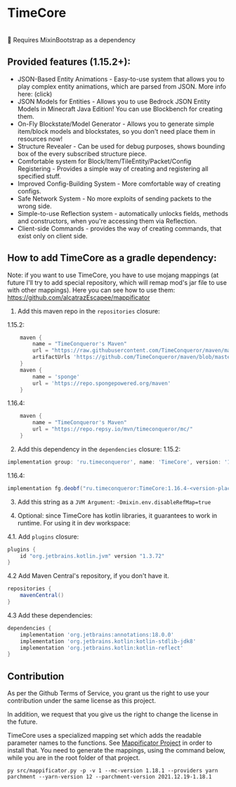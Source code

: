 # TimeCore

<br>
&#x1F534; <span>Requires MixinBootstrap as a dependency</span>

## Provided features (1.15.2+):
* JSON-Based Entity Animations - Easy-to-use system that allows you to play complex entity animations, which are parsed from JSON. More info here: (click)
* JSON Models for Entities - Allows you to use Bedrock JSON Entity Models in Minecraft Java Edition! You can use Blockbench for creating them.
* On-Fly Blockstate/Model Generator - Allows you to generate simple item/block models and blockstates, so you don't need place them in resources now!
* Structure Revealer - Can be used for debug purposes, shows bounding box of the every subscribed structure piece.
* Comfortable system for Block/Item/TileEntity/Packet/Config Registering - Provides a simple way of creating and registering all specified stuff.
* Improved Config-Building System - More comfortable way of creating configs.
* Safe Network System - No more exploits of sending packets to the wrong side.
* Simple-to-use Reflection system - automatically unlocks fields, methods and constructors, when you're accessing them via Reflection.
* Client-side Commands - provides the way of creating commands, that exist only on client side.

## How to add TimeCore as a gradle dependency:
Note: if you want to use TimeCore, you have to use mojang mappings (at future I'll try to add special repository, which
will remap mod's jar file to use with other mappings). Here you can see how to use
them: https://github.com/alcatrazEscapee/mappificator
1. Add this maven repo in the `repositories` closure:

1.15.2:
```groovy
    maven {
        name = "TimeConqueror's Maven"
        url = "https://raw.githubusercontent.com/TimeConqueror/maven/master"
        artifactUrls 'https://github.com/TimeConqueror/maven/blob/master/' //fallback url
    }
    maven {
        name = 'sponge'
        url = 'https://repo.spongepowered.org/maven'
    }
```

1.16.4:
```groovy
    maven {
        name = "TimeConqueror's Maven"
        url = "https://repo.repsy.io/mvn/timeconqueror/mc/"
    }
```

2. Add this dependency in the `dependencies` closure:
1.15.2:
```groovy
implementation group: 'ru.timeconqueror', name: 'TimeCore', version: '1.15.2-<version-placeholder>', classifier: 'dev', changing: true
```

1.16.4:

```groovy
implementation fg.deobf("ru.timeconqueror:TimeCore:1.16.4-<version-placeholder>:dev")
```

3. Add this string as a `JVM Argument`:
   `-Dmixin.env.disableRefMap=true`

4. Optional: since TimeCore has kotlin libraries, it guarantees to work in runtime. For using it in dev workspace:

4.1. Add `plugins` closure:

```groovy
plugins {
    id "org.jetbrains.kotlin.jvm" version "1.3.72"
}
```

4.2 Add Maven Central's repository, if you don't have it.

```groovy
repositories {
    mavenCentral()
}
```

4.3 Add these dependencies:

```groovy
dependencies {
    implementation 'org.jetbrains:annotations:18.0.0'
    implementation 'org.jetbrains.kotlin:kotlin-stdlib-jdk8'
    implementation 'org.jetbrains.kotlin:kotlin-reflect'
}
```

## Contribution

As per the Github Terms of Service, you grant us the right to use your contribution under the same license as this
project.

In addition, we request that you give us the right to change the license in the future.

TimeCore uses a specialized mapping set which adds the readable parameter names to the functions.
See [Mappificator Project](https://github.com/alcatrazEscapee/Mappificator) in order to install that. You need to
generate the mappings, using the command below, while you are in the root folder of that project.

```
py src/mappificator.py -p -v 1 --mc-version 1.18.1 --providers yarn parchment --yarn-version 12 --parchment-version 2021.12.19-1.18.1
```